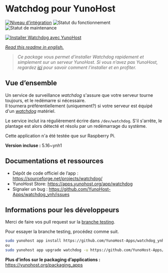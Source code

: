 <!--
N.B.: This README was automatically generated by https://github.com/YunoHost/apps/tree/master/tools/readme_generator
It shall NOT be edited by hand.
-->

# Watchdog pour YunoHost

[![Niveau d’intégration](https://dash.yunohost.org/integration/watchdog.svg)](https://dash.yunohost.org/appci/app/watchdog) ![Statut du fonctionnement](https://ci-apps.yunohost.org/ci/badges/watchdog.status.svg) ![Statut de maintenance](https://ci-apps.yunohost.org/ci/badges/watchdog.maintain.svg)

[![Installer Watchdog avec YunoHost](https://install-app.yunohost.org/install-with-yunohost.svg)](https://install-app.yunohost.org/?app=watchdog)

*[Read this readme in english.](./README.md)*

> *Ce package vous permet d’installer Watchdog rapidement et simplement sur un serveur YunoHost.
Si vous n’avez pas YunoHost, regardez [ici](https://yunohost.org/#/install) pour savoir comment l’installer et en profiter.*

## Vue d’ensemble

Un service de surveillance *watchdog* s'assure que votre serveur tourne toujours, et le redémarre si nécessaire.  
Il tournera préférentiellement (uniquement?) si votre serveur est équipé d'un [*watchdog*](https://fr.wikipedia.org/wiki/Chien_de_garde_(informatique)) matériel.

Le service inclut ira régulièrement écrire dans `/dev/watchdog`. S'il s'arrête, le plantage est alors détecté et résolu par un redémarrage du système.

Cette application n'a été testée que sur Raspberry Pi.


**Version incluse :** 5.16~ynh1
## Documentations et ressources

* Dépôt de code officiel de l’app : <https://sourceforge.net/projects/watchdog/>
* YunoHost Store: <https://apps.yunohost.org/app/watchdog>
* Signaler un bug : <https://github.com/YunoHost-Apps/watchdog_ynh/issues>

## Informations pour les développeurs

Merci de faire vos pull request sur la [branche testing](https://github.com/YunoHost-Apps/watchdog_ynh/tree/testing).

Pour essayer la branche testing, procédez comme suit.

``` bash
sudo yunohost app install https://github.com/YunoHost-Apps/watchdog_ynh/tree/testing --debug
ou
sudo yunohost app upgrade watchdog -u https://github.com/YunoHost-Apps/watchdog_ynh/tree/testing --debug
```

**Plus d’infos sur le packaging d’applications :** <https://yunohost.org/packaging_apps>